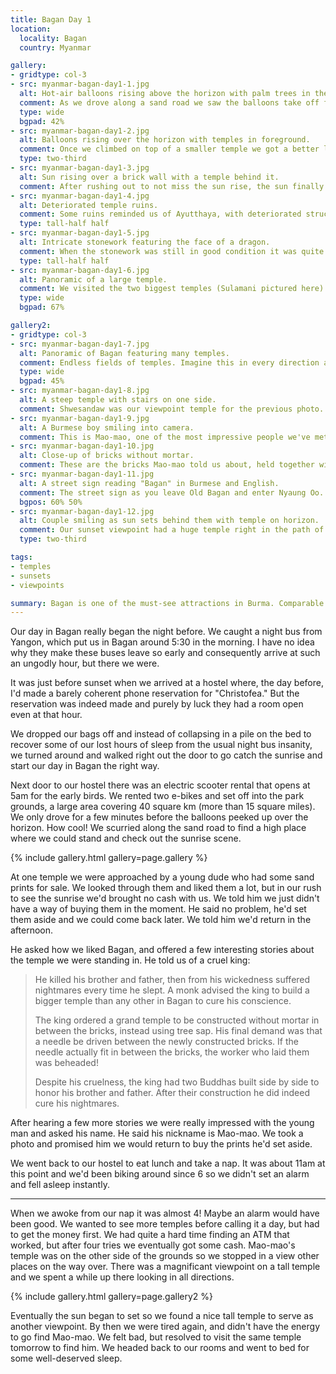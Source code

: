 ```yaml
---
title: Bagan Day 1
location:
  locality: Bagan
  country: Myanmar

gallery:
- gridtype: col-3
- src: myanmar-bagan-day1-1.jpg
  alt: Hot-air balloons rising above the horizon with palm trees in the foreground.
  comment: As we drove along a sand road we saw the balloons take off for the day.
  type: wide
  bgpad: 42%
- src: myanmar-bagan-day1-2.jpg
  alt: Balloons rising over the horizon with temples in foreground.
  comment: Once we climbed on top of a smaller temple we got a better look at all the balloons. We later found out they cost $400 per person... yikes!!
  type: two-third
- src: myanmar-bagan-day1-3.jpg
  alt: Sun rising over a brick wall with a temple behind it.
  comment: After rushing out to not miss the sun rise, the sun finally rose above the thick, hazy clouds 90 minutes later 😆
- src: myanmar-bagan-day1-4.jpg
  alt: Deteriorated temple ruins.
  comment: Some ruins reminded us of Ayutthaya, with deteriorated structures being much more normal than preserved buildings.
  type: tall-half half
- src: myanmar-bagan-day1-5.jpg
  alt: Intricate stonework featuring the face of a dragon.
  comment: When the stonework was still in good condition it was quite impressive in its detail.
  type: tall-half half
- src: myanmar-bagan-day1-6.jpg
  alt: Panoramic of a large temple.
  comment: We visited the two biggest temples (Sulamani pictured here) before 9am, beating the crowds and walking quietly through the large stone halls.
  type: wide
  bgpad: 67%

gallery2:
- gridtype: col-3
- src: myanmar-bagan-day1-7.jpg
  alt: Panoramic of Bagan featuring many temples.
  comment: Endless fields of temples. Imagine this in every direction and you've seen Bagan!
  type: wide
  bgpad: 45%
- src: myanmar-bagan-day1-8.jpg
  alt: A steep temple with stairs on one side.
  comment: Shwesandaw was our viewpoint temple for the previous photo.
- src: myanmar-bagan-day1-9.jpg
  alt: A Burmese boy smiling into camera.
  comment: This is Mao-mao, one of the most impressive people we've met in all of Myanmar.
- src: myanmar-bagan-day1-10.jpg
  alt: Close-up of bricks without mortar.
  comment: These are the bricks Mao-mao told us about, held together with tree sap instead of mortar.
- src: myanmar-bagan-day1-11.jpg
  alt: A street sign reading "Bagan" in Burmese and English.
  comment: The street sign as you leave Old Bagan and enter Nyaung Oo.
  bgpos: 60% 50%
- src: myanmar-bagan-day1-12.jpg
  alt: Couple smiling as sun sets behind them with temple on horizon.
  comment: Our sunset viewpoint had a huge temple right in the path of the sun. Perfect spot!
  type: two-third

tags:
- temples
- sunsets
- viewpoints

summary: Bagan is one of the must-see attractions in Burma. Comparable only to Angkor Wat, it is a sprawling area of temple ruins that stretch as far as the eye can see.
---
```


Our day in Bagan really began the night before. We caught a night bus from Yangon, which put us in Bagan around 5:30 in the morning. I have no idea why they make these buses leave so early and consequently arrive at such an ungodly hour, but there we were.

It was just before sunset when we arrived at a hostel where, the day before, I'd made a barely coherent phone reservation for "Christofea." But the reservation was indeed made and purely by luck they had a room open even at that hour.

We dropped our bags off and instead of collapsing in a pile on the bed to recover some of our lost hours of sleep from the usual night bus insanity, we turned around and walked right out the door to go catch the sunrise and start our day in Bagan the right way.

Next door to our hostel there was an electric scooter rental that opens at 5am for the early birds. We rented two e-bikes and set off into the park grounds, a large area covering 40 square km (more than 15 square miles). We only drove for a few minutes before the balloons peeked up over the horizon. How cool! We scurried along the sand road to find a high place where we could stand and check out the sunrise scene.

{% include gallery.html gallery=page.gallery %}

At one temple we were approached by a young dude who had some sand prints for sale. We looked through them and liked them a lot, but in our rush to see the sunrise we'd brought no cash with us. We told him we just didn't have a way of buying them in the moment. He said no problem, he'd set them aside and we could come back later. We told him we'd return in the afternoon.

He asked how we liked Bagan, and offered a few interesting stories about the temple we were standing in. He told us of a cruel king:

> He killed his brother and father, then from his wickedness suffered nightmares every time he slept. A monk advised the king to build a bigger temple than any other in Bagan to cure his conscience. 
> 
> The king ordered a grand temple to be constructed without mortar in between the bricks, instead using tree sap. His final demand was that a needle be driven between the newly constructed bricks. If the needle actually fit in between the bricks, the worker who laid them was beheaded!
> 
> Despite his cruelness, the king had two Buddhas built side by side to honor his brother and father. After their construction he did indeed cure his nightmares.

After hearing a few more stories we were really impressed with the young man and asked his name. He said his nickname is Mao-mao. We took a photo and promised him we would return to buy the prints he'd set aside.

We went back to our hostel to eat lunch and take a nap. It was about 11am at this point and we'd been biking around since 6 so we didn't set an alarm and fell asleep instantly.

---

When we awoke from our nap it was almost 4! Maybe an alarm would have been good. We wanted to see more temples before calling it a day, but had to get the money first. We had quite a hard time finding an ATM that worked, but after four tries we eventually got some cash. Mao-mao's temple was on the other side of the grounds so we stopped in a view other places on the way over. There was a magnificant viewpoint on a tall temple and we spent a while up there looking in all directions.

{% include gallery.html gallery=page.gallery2 %}

Eventually the sun began to set so we found a nice tall temple to serve as another viewpoint. By then we were tired again, and didn't have the energy to go find Mao-mao. We felt bad, but resolved to visit the same temple tomorrow to find him. We headed back to our rooms and went to bed for some well-deserved sleep. 
